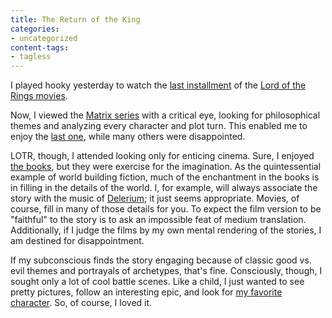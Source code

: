 ```yaml
---
title: The Return of the King
categories:
- uncategorized
content-tags:
- tagless
---
```


I played hooky yesterday to watch the [last
installment][1] of the [Lord of the Rings
movies][2].

   [1]: http://www.imdb.com/title/tt0167260/
   [2]: http://www.lordoftherings.net/

Now, I viewed the [Matrix
series][3] with a critical eye, looking for philosophical themes and analyzing every character and plot turn.  This enabled me to enjoy the [last
one][4], while many others were disappointed.

   [3]: http://www.whatisthematrix.com/
   [4]: http://imdb.com/title/tt0242653/

LOTR, though, I attended looking only for enticing cinema.  Sure, I enjoyed [the books][5], but they were exercise for the imagination.  As the quintessential example of world building fiction, much of the enchantment in the books is in filling in the details of the world.  I, for example, will always associate the story with the music of [Delerium][6]; it just seems appropriate.  Movies, of course, fill in many of those details for you.  To expect the film version to be "faithful" to the story is to ask an impossible feat of medium translation.  Additionally, if I judge the films by my own mental rendering of the stories, I am destined for disappointment.

   [5]: http://allconsuming.net/item.cgi?isbn=0345340426
   [6]: http://www.delerium.com/

If my subconscious finds the story engaging because of classic good vs. evil themes and portrayals of archetypes, that's fine.  Consciously, though, I sought only a lot of cool battle scenes.  Like a child, I just wanted to see pretty pictures, follow an interesting epic, and look for [my favorite character][7].  So, of course, I loved it.

   [7]: http://www.theonering.net/movie/char/treebeard.html
